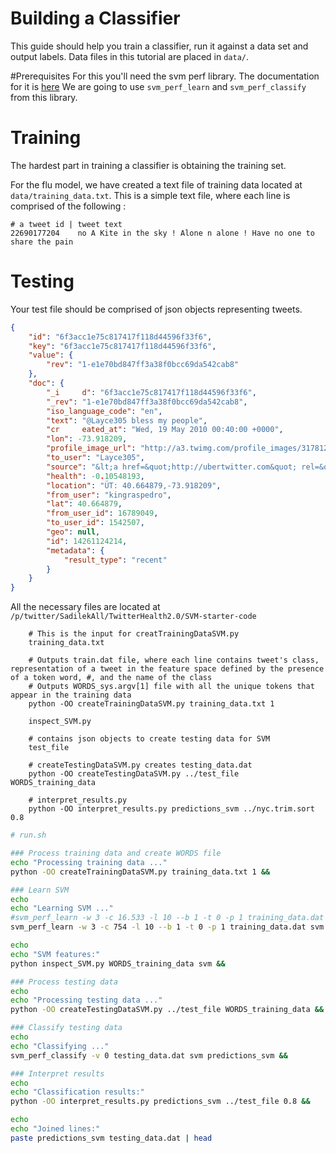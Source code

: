 Building a Classifier
=======================================

This guide should help you train a classifier, run it against a data set and output labels.
Data files in this tutorial are placed in `data/`.


#Prerequisites
For this you'll need the svm perf library. The documentation for it is [here](http://www.cs.cornell.edu/people/tj/svm_light/svm_perf.html)
We are going to use `svm_perf_learn` and `svm_perf_classify` from this library.


# Training
The hardest part in training a classifier is obtaining the training set.

For the flu model, we have created a text file of training data located at `data/training_data.txt`. 
This is a simple text file, where each line is comprised of the following : 
```
# a tweet id | tweet text
22690177204    no A Kite in the sky ! Alone n alone ! Have no one to share the pain
```

# Testing
Your test file should be comprised of json objects representing tweets. 

```json
{
    "id": "6f3acc1e75c817417f118d44596f33f6",
    "key": "6f3acc1e75c817417f118d44596f33f6",
    "value": {
        "rev": "1-e1e70bd847ff3a38f0bcc69da542cab8"
    },
    "doc": {
        "_i     d": "6f3acc1e75c817417f118d44596f33f6",
        "_rev": "1-e1e70bd847ff3a38f0bcc69da542cab8",
        "iso_language_code": "en",
        "text": "@Layce305 bless my people",
        "cr     eated_at": "Wed, 19 May 2010 00:40:00 +0000",
        "lon": -73.918209,
        "profile_image_url": "http://a3.twimg.com/profile_images/317812083/n12945     82050_215_normal.jpg",
        "to_user": "Layce305",
        "source": "&lt;a href=&quot;http://ubertwitter.com&quot; rel=&quot;nofollow&quot;&gt;UberTwitter&lt;/a&     gt;",
        "health": -0.10548193,
        "location": "ÜT: 40.664879,-73.918209",
        "from_user": "kingraspedro",
        "lat": 40.664879,
        "from_user_id": 16789049,
        "to_user_id": 1542507,
        "geo": null,
        "id": 14261124214,
        "metadata": {
            "result_type": "recent"
        }
    }
}
```


All the necessary files are located at `/p/twitter/SadilekAll/TwitterHealth2.0/SVM-starter-code`
```
    # This is the input for creatTrainingDataSVM.py
    training_data.txt  
  
    # Outputs train.dat file, where each line contains tweet's class, representation of a tweet in the feature space defined by the presence of a token word, #, and the name of the class
    # Outputs WORDS_sys.argv[1] file with all the unique tokens that appear in the training data
    python -OO createTrainingDataSVM.py training_data.txt 1
  
    inspect_SVM.py  

    # contains json objects to create testing data for SVM
    test_file 
    
    # createTestingDataSVM.py creates testing_data.dat
    python -OO createTestingDataSVM.py ../test_file WORDS_training_data

    # interpret_results.py 
    python -OO interpret_results.py predictions_svm ../nyc.trim.sort 0.8
```


```bash
# run.sh

### Process training data and create WORDS file
echo "Processing training data ..."
python -OO createTrainingDataSVM.py training_data.txt 1 &&

### Learn SVM
echo
echo "Learning SVM ..."
#svm_perf_learn -w 3 -c 16.533 -l 10 --b 1 -t 0 -p 1 training_data.dat svm &&
svm_perf_learn -w 3 -c 754 -l 10 --b 1 -t 0 -p 1 training_data.dat svm &&

echo
echo "SVM features:"
python inspect_SVM.py WORDS_training_data svm &&

### Process testing data
echo
echo "Processing testing data ..."
python -OO createTestingDataSVM.py ../test_file WORDS_training_data &&

### Classify testing data
echo
echo "Classifying ..."
svm_perf_classify -v 0 testing_data.dat svm predictions_svm &&

### Interpret results
echo
echo "Classification results:"
python -OO interpret_results.py predictions_svm ../test_file 0.8 &&

echo
echo "Joined lines:"
paste predictions_svm testing_data.dat | head

```
